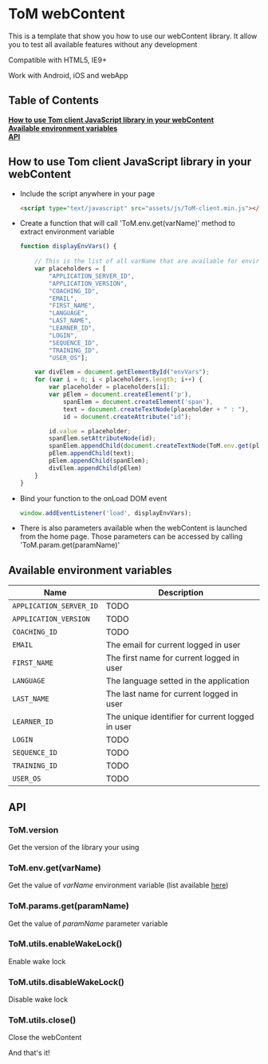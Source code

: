 # ToM webContent
This is a template that show you how to use our webContent library.
It allow you to test all available features without any development

Compatible with HTML5, IE9+

Work with Android, iOS and webApp 

## Table of Contents
**[How to use Tom client JavaScript library in your webContent](#installation-instructions)**<br>
**[Available environment variables](#available-environment-variables)**<br>
**[API](#api)**<br>

## How to use Tom client JavaScript library in your webContent
* Include the script anywhere in your page
    ```html
    <script type="text/javascript" src="assets/js/ToM-client.min.js"></script>
    ```
    
* Create a function that will call 'ToM.env.get(varName)' method to extract environment variable
    ```js
    function displayEnvVars() {
        
        // This is the list of all varName that are available for environment variable
        var placeholders = [
            "APPLICATION_SERVER_ID",
            "APPLICATION_VERSION",
            "COACHING_ID",
            "EMAIL",
            "FIRST_NAME",
            "LANGUAGE",
            "LAST_NAME",
            "LEARNER_ID",
            "LOGIN",
            "SEQUENCE_ID",
            "TRAINING_ID",
            "USER_OS"];
    
        var divElem = document.getElementById("envVars");
        for (var i = 0; i < placeholders.length; i++) {
            var placeholder = placeholders[i];
            var pElem = document.createElement('p'),
                spanElem = document.createElement('span'),
                text = document.createTextNode(placeholder + " : "),
                id = document.createAttribute("id");
    
            id.value = placeholder;
            spanElem.setAttributeNode(id);
            spanElem.appendChild(document.createTextNode(ToM.env.get(placeholder)));
            pElem.appendChild(text);
            pElem.appendChild(spanElem);
            divElem.appendChild(pElem)
        }
    }
    ```
    
* Bind your function to the onLoad DOM event
    ```js
    window.addEventListener('load', displayEnvVars);
    ```
* There is also parameters available when the webContent is launched from the home page.
Those parameters can be accessed by calling 'ToM.param.get(paramName)'

## Available environment variables
| Name                    | Description                                     |
| ----------------------- | ----------------------------------------------- |
| `APPLICATION_SERVER_ID` | TODO                                            |
| `APPLICATION_VERSION`   | TODO                                            |
| `COACHING_ID`           | TODO                                            |
| `EMAIL`                 | The email for current logged in user            |
| `FIRST_NAME`            | The first name for current logged in user       |
| `LANGUAGE`              | The language setted in the application          |
| `LAST_NAME`             | The last name for current logged in user        |
| `LEARNER_ID`            | The unique identifier for current logged in user|
| `LOGIN`                 | TODO                                            |
| `SEQUENCE_ID`           | TODO                                            |
| `TRAINING_ID`           | TODO                                            |
| `USER_OS`               | TODO                                            |

## API
### ToM.version
Get the version of the library your using

### ToM.env.get(varName)
Get the value of *varName* environment variable (list available [here](#available-environment-variables))

### ToM.params.get(paramName)
Get the value of $paramName$ parameter variable

### ToM.utils.enableWakeLock()
Enable wake lock

### ToM.utils.disableWakeLock()
Disable wake lock

### ToM.utils.close()
Close the webContent


And that's it!

